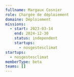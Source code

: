 ```yaml
---
fullname: Margaux Cosnier
role: Chargée de déploiement
domaine: Déploiement
missions:
  - start: 2023-03-14
    end: 2024-12-30
    status: independent
    startups:
      - nosgestesclimat
startups:
  - nosgestesclimat
memberType: beta
teams: []
---
```

